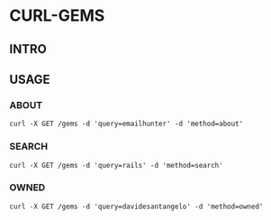 # CURL-GEMS

## INTRO


## USAGE



### ABOUT

```
curl -X GET /gems -d 'query=emailhunter' -d 'method=about'

```

### SEARCH

```
curl -X GET /gems -d 'query=rails' -d 'method=search'

```

### OWNED

```
curl -X GET /gems -d 'query=davidesantangelo' -d 'method=owned'

```
